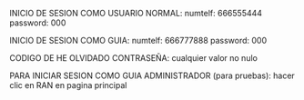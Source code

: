 INICIO DE SESION COMO USUARIO NORMAL:
	numtelf:  666555444
	password: 000

INICIO DE SESION COMO GUIA:
	numtelf:  666777888
	password: 000

CODIGO DE HE OLVIDADO CONTRASEÑA:
	cualquier valor no nulo


PARA INICIAR SESION COMO GUIA ADMINISTRADOR (para pruebas):
	hacer clic en RAN en pagina principal
